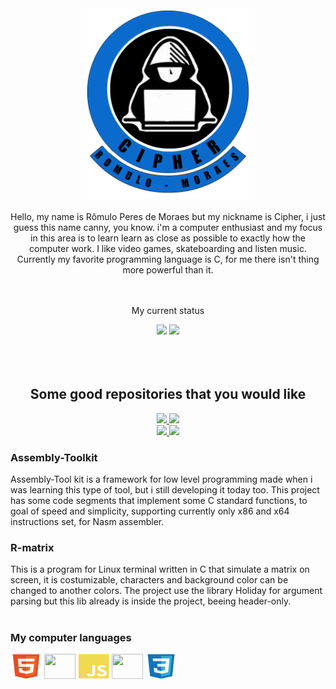 <div align="center">
   <img height="305px" src="./R.gif">
</div>

<br/>

<div align="center">
   Hello, my name is Rômulo Peres de Moraes but my nickname is Cipher, i just guess this name canny, you know. i'm a computer enthusiast and my focus in
   this area is to learn learn as close as possible to exactly how the computer work. I like video games, skateboarding and listen music. Currently my
   favorite programming language is C, for me there isn't thing more powerful than it.
</div>

<br/>
<br/>

<div align="center">
   <p>My current status</p>
  <img height="117px" src="https://github-readme-stats.vercel.app/api?username=Romulo-Moraes&theme=tokyonight&show_icons=true">
  <img height="117px" src="https://github-readme-stats.vercel.app/api/top-langs/?username=Romulo-Moraes&theme=tokyonight&layout=compact">
</div>


<br/>
<br/>
<br/>

<h2 align="center">Some good repositories that you would like</h2>
<div align="center">
   <div align="center">
      <a href="https://github.com/Romulo-Moraes/Assembly-Toolkit">
         <img height="95px" src="https://github-readme-stats.vercel.app/api/pin/?username=Romulo-Moraes&repo=Assembly-Toolkit&theme=tokyonight">
      </a>
      <a href="https://github.com/Romulo-Moraes/Battering-ram">
         <img height="95px" src="https://github-readme-stats.vercel.app/api/pin/?username=Romulo-Moraes&repo=R-matrix&theme=tokyonight">
      </a>
      
   </div>
   <div>
      <a href="https://github.com/Romulo-Moraes/Portal">
         <img height="95px" src="https://github-readme-stats.vercel.app/api/pin/?username=Romulo-Moraes&repo=R-clock&theme=tokyonight">
      </a>
      <a href="https://github.com/Romulo-Moraes/Holiday">
         <img height="95px" src="https://github-readme-stats.vercel.app/api/pin/?username=Romulo-Moraes&repo=Holiday&theme=tokyonight">
      </a>
   </div>
</div>


<h3>Assembly-Toolkit</h3>

Assembly-Tool kit is a framework for low level programming made when i was learning this type of tool, but i still 
developing it today too. This project has some code segments that implement some C standard functions, to goal of
speed and simplicity, supporting currently only x86 and x64 instructions set, for Nasm assembler.


<h3>R-matrix</h3>

This is a program for Linux terminal written in C that simulate a matrix on screen, it is costumizable, characters
and background color can be changed to another colors. The project use the library Holiday for argument parsing
but this lib already is inside the project, beeing header-only.


#

### My computer languages

<div>
  <img align="center" height="40" width="50" src="https://raw.githubusercontent.com/devicons/devicon/master/icons/html5/html5-original.svg">
   <img align="center" height="40" width="50" src="https://th.bing.com/th/id/OIP.Q8fx3MyWSLm3iphA74htTgHaHa?pid=ImgDet&rs=1">
  <img align="center" height="40" width="50" src="https://raw.githubusercontent.com/devicons/devicon/master/icons/javascript/javascript-plain.svg">
   <img align="center" height="40" width="50" src="https://p7.hiclipart.com/preview/889/976/939/the-c-programming-language-computer-programming-programming.jpg"/>
  <img align="center" height="40" width="50" src="https://raw.githubusercontent.com/devicons/devicon/master/icons/css3/css3-original.svg">
</div>
